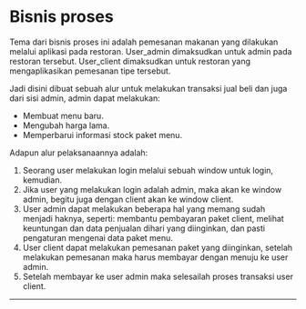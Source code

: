 # Bisnis proses

Tema dari bisnis proses ini adalah pemesanan makanan yang dilakukan melalui aplikasi pada restoran.
  User_admin dimaksudkan untuk admin pada restoran tersebut.
  User_client dimaksudkan untuk restoran yang mengaplikasikan pemesanan tipe tersebut. 


Jadi disini dibuat sebuah alur untuk melakukan transaksi jual beli
dan juga dari sisi admin, admin dapat melakukan:
 - Membuat menu baru.
 - Mengubah harga lama.
 - Memperbarui informasi stock paket menu.

Adapun alur pelaksanaannya adalah:
 1. Seorang user melakukan login melalui sebuah window untuk login, kemudian.
 1. Jika user yang melakukan login adalah admin, maka akan ke window admin, begitu juga dengan client akan ke window client.
 1. User admin dapat melakukan beberapa hal yang memang sudah menjadi haknya, seperti: membantu pembayaran paket client, melihat
    keuntungan dan data penjualan dihari yang diinginkan, dan pasti pengaturan mengenai data paket menu.
 1. User client dapat melakukan pemesanan paket yang diinginkan, setelah melakukan pemesanan maka harus membayar dengan menuju
    ke user admin.
 1. Setelah membayar ke user admin maka selesailah proses transaksi user client.
---

